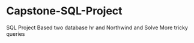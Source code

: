 # Capstone-SQL-Project
SQL Project Based two database hr and Northwind and Solve More tricky queries
